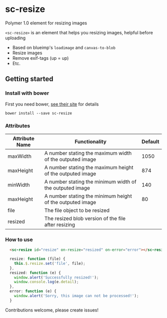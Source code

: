 sc-resize
============

Polymer 1.0 element for resizing images

`<sc-resize>` is an element that helps you resizing images, helpful before uploading

- Based on blueimp's `loadimage` and `canvas-to-blob`
- Resize images
- Remove exif-tags (up = up)
- Etc.

## Getting started

### Install with bower

First you need bower, [see their site](http://bower.io/) for details 

```
bower install --save sc-resize
```

### Attributes

| Attribute Name | Functionality  | Default |
|----------------|-------------|-------------|
| maxWidth | A number stating the maximum width of the outputed image | 1050 |
| maxHeight | A number stating the maximum height of the outputed image | 874 |
| minWidth | A number stating the minimum width of the outputed image | 140 |
| maxHeight | A number stating the minimum height of the outputed image | 80 |
| file | The file object to be resized | |
| resized | The resized blob version of the file after resizing | |

### How to use

```html
  <sc-resize id="resize" on-resize="resized" on-error="error"></sc-resize>
```

```js
  resize: function (file) {
    this.$.resize.set('file', file);
  },
  resized: function (e) {
    window.alert('Successfully resized!');
    window.console.log(e.detail);
  },
  error: function (e) {
  	window.alert('Sorry, this image can not be processed!');
  }
```

Contributions welcome, please create issues!
